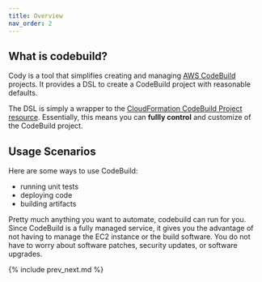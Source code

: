 ```yaml
---
title: Overview
nav_order: 2
---
```


## What is codebuild?

Cody is a tool that simplifies creating and managing [AWS CodeBuild](https://aws.amazon.com/codebuild/) projects. It provides a DSL to create a CodeBuild project with reasonable defaults.

The DSL is simply a wrapper to the [CloudFormation CodeBuild Project resource](https://docs.aws.amazon.com/AWSCloudFormation/latest/UserGuide/aws-resource-codebuild-project.html). Essentially, this means you can **fullly control** and customize of the CodeBuild project.

## Usage Scenarios

Here are some ways to use CodeBuild:

* running unit tests
* deploying code
* building artifacts

Pretty much anything you want to automate, codebuild can run for you. Since CodeBuild is a fully managed service, it gives you the advantage of not having to manage the EC2 instance or the build software.  You do not have to worry about software patches, security updates, or software upgrades.

{% include prev_next.md %}
